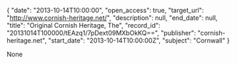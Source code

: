 {
  "date": "2013-10-14T10:00:00", 
  "open_access": true, 
  "target_url": "http://www.cornish-heritage.net/", 
  "description": null, 
  "end_date": null, 
  "title": "Original Cornish Heritage, The", 
  "record_id": "20131014T100000/tEAzq1/7pDext09MXbOkKQ==", 
  "publisher": "cornish-heritage.net", 
  "start_date": "2013-10-14T10:00:00Z", 
  "subject": "Cornwall"
}

None